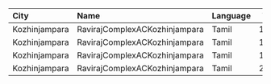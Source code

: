 | City          | Name                          | Language |  Time | Type       | Price | Capacity | Booked |
| :------------ | :---------------------------- | :------- | ----: | :--------- | ----: | -------: | -----: |
| Kozhinjampara | RavirajComplexACKozhinjampara | Tamil    | 11:00 | FirstClass |  110₹ |      163 |     82 |
| Kozhinjampara | RavirajComplexACKozhinjampara | Tamil    | 14:00 | FirstClass |  110₹ |      163 |     82 |
| Kozhinjampara | RavirajComplexACKozhinjampara | Tamil    | 18:00 | FirstClass |  110₹ |      163 |     82 |
| Kozhinjampara | RavirajComplexACKozhinjampara | Tamil    | 21:00 | FirstClass |  110₹ |      163 |     82 |